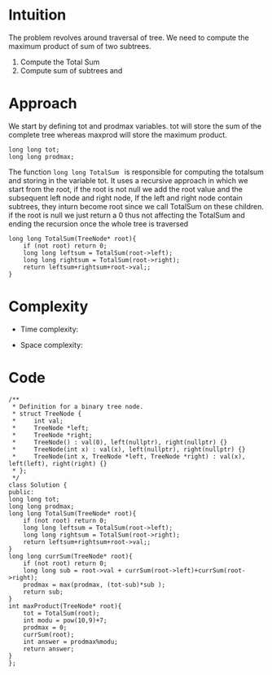 # Intuition
The problem revolves around traversal of tree. We need to compute the maximum product of sum of two subtrees. 
<ol>
<li> Compute the Total Sum
<li> Compute sum of subtrees and 
</ol>

 
# Approach
We start by defining tot and prodmax variables. tot will store the sum of the complete tree whereas maxprod will store the maximum product.
```
long long tot;
long long prodmax;
```
The function ```long long TotalSum ``` is responsible for computing the totalsum and storing in the variable tot. It uses a recursive approach in which we start from the root, if the root is not null we add the root value and the subsequent left node and right node, If the left and right node contain subtrees, they inturn become root since we call TotalSum on these children. if the root is null we just return a 0 thus not affecting the TotalSum and ending the recursion once the whole tree is traversed
```
long long TotalSum(TreeNode* root){
    if (not root) return 0;
    long long leftsum = TotalSum(root->left);
    long long rightsum = TotalSum(root->right);
    return leftsum+rightsum+root->val;;
}

```


# Complexity
- Time complexity:
<!-- Add your time complexity here, e.g. $$O(n)$$ -->

- Space complexity:
<!-- Add your space complexity here, e.g. $$O(n)$$ -->

# Code
```
/**
 * Definition for a binary tree node.
 * struct TreeNode {
 *     int val;
 *     TreeNode *left;
 *     TreeNode *right;
 *     TreeNode() : val(0), left(nullptr), right(nullptr) {}
 *     TreeNode(int x) : val(x), left(nullptr), right(nullptr) {}
 *     TreeNode(int x, TreeNode *left, TreeNode *right) : val(x), left(left), right(right) {}
 * };
 */
class Solution {
public:
long long tot;
long long prodmax;
long long TotalSum(TreeNode* root){
    if (not root) return 0;
    long long leftsum = TotalSum(root->left);
    long long rightsum = TotalSum(root->right);
    return leftsum+rightsum+root->val;;
}
long long currSum(TreeNode* root){
    if (not root) return 0;
    long long sub = root->val + currSum(root->left)+currSum(root->right);
    prodmax = max(prodmax, (tot-sub)*sub );
    return sub;
}
int maxProduct(TreeNode* root){
    tot = TotalSum(root);
    int modu = pow(10,9)+7;
    prodmax = 0;
    currSum(root);
    int answer = prodmax%modu;
    return answer;
}
};
```